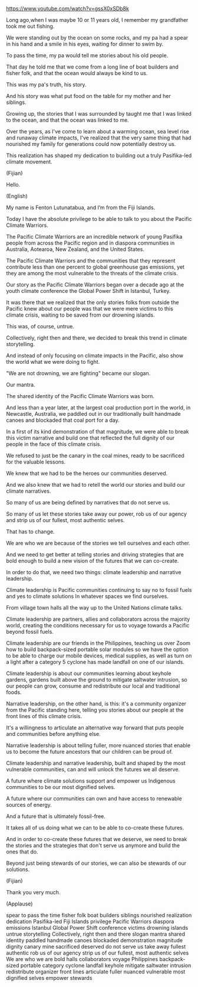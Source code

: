 https://www.youtube.com/watch?v=gssX0xSDb8k

Long ago,when I was maybe 10 or 11 years old, I remember my grandfather took me out fishing.

We were standing out by the ocean on some rocks, and my pa had a spear in his hand and a smile in his eyes, waiting for dinner to swim by.

To pass the time, my pa would tell me stories about his old people.

That day he told me that we come from a long line of boat builders and fisher folk, and that the ocean would always be kind to us.

This was my pa's truth, his story.

And his story was what put food on the table for my mother and her siblings.

Growing up, the stories that I was surrounded by taught me that I was linked to the ocean, and that the ocean was linked to me.

Over the years, as I've come to learn about a warming ocean, sea level rise and runaway climate impacts, I've realized that the very same thing that had nourished my family for generations could now potentially destroy us.

This realization has shaped my dedication to building out a truly Pasifika-led climate movement.

(Fijian) 

Hello.

(English) 

My name is Fenton Lutunatabua, and I’m from the Fiji Islands.

Today I have the absolute privilege to be able to talk to you about the Pacific Climate Warriors.

The Pacific Climate Warriors are an incredible network of young Pasifika people from across the Pacific region and in diaspora communities in Australia, Aotearoa, New Zealand, and the United States.

The Pacific Climate Warriors and the communities that they represent contribute less than one percent to global greenhouse gas emissions, yet they are among the most vulnerable to the threats of the climate crisis.

Our story as the Pacific Climate Warriors began over a decade ago at the youth climate conference the Global Power Shift in Istanbul, Turkey.

It was there that we realized that the only stories folks from outside the Pacific knew about our people was that we were mere victims to this climate crisis, waiting to be saved from our drowning islands.

This was, of course, untrue.

Collectively, right then and there, we decided to break this trend in climate storytelling.

And instead of only focusing on climate impacts in the Pacific, also show the world what we were doing to fight.

"We are not drowning, we are fighting" became our slogan.

Our mantra.

The shared identity of the Pacific Climate Warriors was born.

And less than a year later, at the largest coal production port in the world, in Newcastle, Australia, we paddled out in our traditionally built handmade canoes and blockaded that coal port for a day.

In a first of its kind demonstration of that magnitude, we were able to break this victim narrative and build one that reflected the full dignity of our people in the face of this climate crisis.

We refused to just be the canary in the coal mines, ready to be sacrificed for the valuable lessons.

We knew that we had to be the heroes our communities deserved.

And we also knew that we had to retell the world our stories and build our climate narratives.

So many of us are being defined by narratives that do not serve us.

So many of us let these stories take away our power, rob us of our agency and strip us of our fullest, most authentic selves.

That has to change.

We are who we are because of the stories we tell ourselves and each other.

And we need to get better at telling stories and driving strategies that are bold enough to build a new vision of the futures that we can co-create.

In order to do that, we need two things: climate leadership and narrative leadership.

Climate leadership is Pacific communities continuing to say no to fossil fuels and yes to climate solutions In whatever spaces we find ourselves.

From village town halls all the way up to the United Nations climate talks.

Climate leadership are partners, allies and collaborators across the majority world, creating the conditions necessary for us to voyage towards a Pacific beyond fossil fuels.

Climate leadership are our friends in the Philippines, teaching us over Zoom how to build backpack-sized portable solar modules so we have the option to be able to charge our mobile devices, medical supplies, as well as turn on a light after a category 5 cyclone has made landfall on one of our islands.

Climate leadership is about our communities learning about keyhole gardens, gardens built above the ground to mitigate saltwater intrusion, so our people can grow, consume and redistribute our local and traditional foods.

Narrative leadership, on the other hand, is this: it's a community organizer from the Pacific standing here, telling you stories about our people at the front lines of this climate crisis.

It's a willingness to articulate an alternative way forward that puts people and communities before anything else.

Narrative leadership is about telling fuller, more nuanced stories that enable us to become the future ancestors that our children can be proud of.

Climate leadership and narrative leadership, built and shaped by the most vulnerable communities, can and will unlock the futures we all deserve.

A future where climate solutions support and empower us Indigenous communities to be our most dignified selves.

A future where our communities can own and have access to renewable sources of energy.

And a future that is ultimately fossil-free.

It takes all of us doing what we can to be able to co-create these futures.

And in order to co-create these futures that we deserve, we need to break the stories and the strategies that don't serve us anymore and build the ones that do.

Beyond just being stewards of our stories, we can also be stewards of our solutions.

(Fijian) 

Thank you very much.

(Applause)

spear 
to pass the time 
fisher folk 
boat builders 
siblings 
nourished 
realization 
dedication 
Pasifika-led 
Fiji 
Islands 
privilege 
Pacific Warriors 
diaspora 
emissions 
Istanbul 
Global Power Shift 
conference 
victims 
drowning islands 
untrue 
storytelling 
Collectively, right then and there 
slogan 
mantra 
shared 
identity 
paddled 
handmade 
canoes 
blockaded 
demonstration 
magnitude 
dignity 
canary 
mine 
sacrificed 
deserved 
do not serve us 
take away 
fullest 
authentic 
rob us of our agency 
strip us of our fullest, most authentic selves 
We are who we are 
bold 
halls 
collaborators 
voyage 
Philippines 
backpack-sized 
portable 
category 
cyclone 
landfall 
keyhole 
mitigate 
saltwater 
intrusion 
redistribute 
organizer 
front lines 
articulate 
fuller 
nuanced 
vulnerable 
most dignified 
selves 
empower 
stewards











